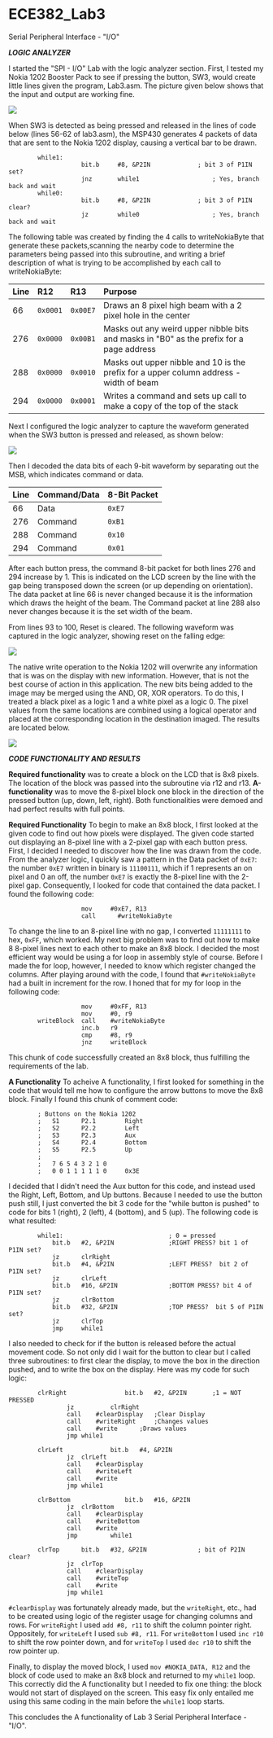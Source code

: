 ECE382_Lab3
===========

Serial Peripheral Interface - "I/O"


__*LOGIC ANALYZER*__

I started the "SPI - I/O" Lab with the logic analyzer section. First, I tested my Nokia 1202 Booster Pack to see if pressing the button, SW3, would create little lines given the program, Lab3.asm. The picture given below shows that the input and output are working fine.

![](https://github.com/dustyweisner/ECE382_Lab3/blob/master/Images/LCD_SW3_IO.jpg?raw=true)

When SW3 is detected as being pressed and released in the lines of code below (lines 56-62 of lab3.asm), the MSP430 generates 4 packets of data that are sent to the Nokia 1202 display, causing a vertical bar to be drawn.

            while1:
                        bit.b	  #8, &P2IN				; bit 3 of P1IN set?
                        jnz 	  while1					; Yes, branch back and wait
            while0:
                        bit.b	  #8, &P2IN				; bit 3 of P1IN clear?
                        jz		  while0					; Yes, branch back and wait

The following table was created by finding the 4 calls to writeNokiaByte that generate these packets,scanning the nearby code to determine the parameters being passed into this subroutine, and writing a brief description of what is trying to be accomplished by each call to writeNokiaByte:

|__Line__|__R12__|__R13__|__Purpose__|
|:-----|:-----|:-----|:-----|
|66|`0x0001`|`0x00E7`| Draws an 8 pixel high beam with a 2 pixel hole in the center|
|276|`0x0000`|`0x00B1`|Masks out any weird upper nibble bits and masks in "B0" as the prefix for a page address|
|288|`0x0000`|`0x0010`|Masks out upper nibble and 10 is the prefix for a upper column address - width of beam|
|294|`0x0000`|`0x0001`|Writes a command and sets up call to make a copy of the top of the stack|

Next I configured the logic analyzer to capture the waveform generated when the SW3 button is pressed and released, as shown below:

![](https://github.com/dustyweisner/ECE382_Lab3/blob/master/Images/AnalyzerCommandWaveform.JPG?raw=true)

Then I decoded the data bits of each 9-bit waveform by separating out the MSB, which indicates command or data.

|__Line__|__Command/Data__|__8-Bit Packet__|
|:-----|:-----|:-----|
|66|Data|`0xE7`|
|276|Command|`0xB1`|
|288|Command|`0x10`|
|294|Command|`0x01`|

After each button press, the command 8-bit packet for both lines 276 and 294 increase by 1. This is indicated on the LCD screen by the line with the gap being transposed down the screen (or up depending on orientation). The data packet at line 66 is never changed because it is the information which draws the height of the beam. The Command packet at line 288 also never changes because it is the set width of the beam.

From lines 93 to 100, Reset is cleared. The following waveform was captured in the logic analyzer, showing reset on the falling edge:

![](https://github.com/dustyweisner/ECE382_Lab3/blob/master/Images/AnalyzerResetFallingEdge.JPG?raw=true)

The native write operation to the Nokia 1202 will overwrite any information that is was on the display with new information. However, that is not the best course of action in this application. The new bits being added to the image may be merged using the AND, OR, XOR operators. To do this, I treated a black pixel as a logic 1 and a white pixel as a logic 0. The pixel values from the same locations are combined using a logical operator and placed at the corresponding location in the destination imaged. The results are located below.

![](https://raw.githubusercontent.com/dustyweisner/ECE382_Lab3/master/Images/Lab3AnalyzerBitMap.bmp?raw=true)


__*CODE FUNCTIONALITY AND RESULTS*__

__Required functionality__ was to create a block on the LCD that is 8x8 pixels. The location of the block was passed into the subroutine via r12 and r13. __A-functionality__ was to move the 8-pixel block one block in the direction of the pressed button (up, down, left, right). Both functionalities were demoed and had perfect results with full points.


__Required Functionality__
To begin to make an 8x8 block, I first looked at the given code to find out how pixels were displayed. The given code started out displaying an 8-pixel line with a 2-pixel gap with each button press. First, I decided I needed to discover how the line was drawn from the code. From the analyzer logic, I quickly saw a pattern in the Data packet of `0xE7`: the number `0xE7` written in binary is `11100111`, which if 1 represents an on pixel and 0 an off, the number `0xE7` is exactly the 8-pixel line with the 2-pixel gap. Consequently, I looked for code that contained the data packet. I found the following code:

                        mov		#0xE7, R13
                        call	  #writeNokiaByte

To change the line to an 8-pixel line with no gap, I converted `11111111` to hex, `0xFF`, which worked. My next big problem was to find out how to make 8 8-pixel lines next to each other to make an 8x8 block. I decided the most efficient way would be using a for loop in assembly style of course. Before I made the for loop, however, I needed to know which register changed the columns. After playing around with the code, I found that `#writeNokiaByte` had a built in increment for the row. I honed that for my for loop in the following code:

                        mov		#0xFF, R13
                        mov		#0, r9
            writeBlock	call	#writeNokiaByte
                        inc.b	r9
                        cmp		#8, r9
                        jnz		writeBlock

This chunk of code successfully created an 8x8 block, thus fulfilling the requirements of the lab.


__A Functionality__
To acheive A functionality, I first looked for something in the code that would tell me how to configure the arrow buttons to move the 8x8 block. Finally I found this chunk of comment code:

            ; Buttons on the Nokia 1202
            ;	S1		P2.1		Right
            ;	S2		P2.2		Left
            ;	S3		P2.3		Aux
            ;	S4		P2.4		Bottom
            ;	S5		P2.5		Up
            ;
            ;	7 6 5 4 3 2 1 0
            ;	0 0 1 1 1 1 1 0		0x3E

I decided that I didn't need the Aux button for this code, and instead used the Right, Left, Bottom, and Up buttons. Because I needed to use the button push still, I just converted the bit 3 code for the "while button is pushed" to code for bits 1 (right), 2 (left), 4 (bottom), and 5 (up). The following code is what resulted:

            while1:								; 0 = pressed
            	bit.b	#2, &P2IN				;RIGHT PRESS? bit 1 of P1IN set?
            	jz		clrRight
            	bit.b	#4, &P2IN				;LEFT PRESS?  bit 2 of P1IN set?
            	jz		clrLeft
            	bit.b	#16, &P2IN				;BOTTOM PRESS? bit 4 of P1IN set?
            	jz		clrBottom
            	bit.b	#32, &P2IN				;TOP PRESS?  bit 5 of P1IN set?
            	jz 		clrTop
            	jmp 	while1

I also needed to check for if the button is released before the actual movement code. So not only did I wait for the button to clear but I called three subroutines: to first clear the display, to move the box in the direction pushed, and to write the box on the display. Here was my code for such logic:

            clrRight                bit.b	#2, &P2IN		;1 = NOT PRESSED
            		jz          clrRight
            		call	#clearDisplay	;Clear Display
            		call	#writeRight		;Changes values
            		call	#write		;Draws values
            		jmp	while1
            		
            clrLeft	            bit.b	#4, &P2IN
            		jz	clrLeft
            		call	#clearDisplay
            		call	#writeLeft
            		call	#write
            		jmp	while1
            		
            clrBottom	            bit.b	#16, &P2IN
            		jz	clrBottom
            		call	#clearDisplay
            		call	#writeBottom
            		call	#write
            		jmp         while1
            		
            clrTop		bit.b	#32, &P2IN	           	; bit of P2IN clear?
            		jz	clrTop
            		call	#clearDisplay
            		call	#writeTop
            		call	#write
            		jmp	while1

`#clearDisplay` was fortunately already made, but the `writeRight`, etc., had to be created using logic of the register usage for changing columns and rows. For `writeRight` I used `add #8, r11` to shift the column pointer right. Oppositely, for `writeLeft` I used `sub #8, r11`. For `writeBottom` I used `inc r10` to shift the row pointer down, and for `writeTop` I used `dec r10` to shift the row pointer up. 

Finally, to display the moved block, I used `mov #NOKIA_DATA, R12` and the block of code used to make an 8x8 block and returned to my `while1` loop. This correctly did the A functionality but I needed to fix one thing: the block would not start of displayed on the screen. This easy fix only entailed me using this same coding in the main before the `while1` loop starts.

This concludes the A functionality of Lab 3 Serial Peripheral Interface - "I/O".
